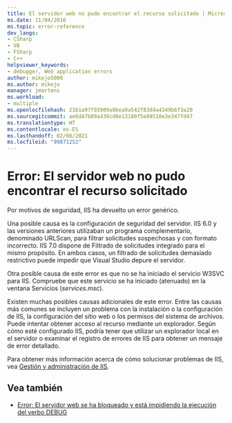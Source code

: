 ```yaml
---
title: El servidor web no pudo encontrar el recurso solicitado | Microsoft Docs
ms.date: 11/04/2016
ms.topic: error-reference
dev_langs:
- CSharp
- VB
- FSharp
- C++
helpviewer_keywords:
- debugger, Web application errors
author: mikejo5000
ms.author: mikejo
manager: jmartens
ms.workload:
- multiple
ms.openlocfilehash: 21b1a97f93909a06ea9a542f83d4a4349b6f3a20
ms.sourcegitcommit: ae6d47b09a439cd0e13180f5e89510e3e347fd47
ms.translationtype: HT
ms.contentlocale: es-ES
ms.lasthandoff: 02/08/2021
ms.locfileid: "99871252"
---
```

# <a name="error-the-web-server-could-not-find-the-requested-resource"></a>Error: El servidor web no pudo encontrar el recurso solicitado
Por motivos de seguridad, IIS ha devuelto un error genérico.

Una posible causa es la configuración de seguridad del servidor. IIS 6.0 y las versiones anteriores utilizaban un programa complementario, denominado URLScan, para filtrar solicitudes sospechosas y con formato incorrecto. IIS 7.0 dispone de Filtrado de solicitudes integrado para el mismo propósito. En ambos casos, un filtrado de solicitudes demasiado restrictivo puede impedir que Visual Studio depure el servidor.

Otra posible causa de este error es que no se ha iniciado el servicio W3SVC para IIS. Compruebe que este servicio se ha iniciado (atenuado) en la ventana Servicios (*services.msc*).

Existen muchas posibles causas adicionales de este error. Entre las causas más comunes se incluyen un problema con la instalación o la configuración de IIS, la configuración del sitio web o los permisos del sistema de archivos. Puede intentar obtener acceso al recurso mediante un explorador. Según cómo esté configurado IIS, podría tener que utilizar un explorador local en el servidor o examinar el registro de errores de IIS para obtener un mensaje de error detallado.

 Para obtener más información acerca de cómo solucionar problemas de IIS, vea [Gestión y administración de IIS](/iis/manage/provisioning-and-managing-iis/iis-management-and-administration).

## <a name="see-also"></a>Vea también
- [Error: El servidor web se ha bloqueado y está impidiendo la ejecución del verbo DEBUG](../debugger/error-the-web-server-has-been-locked-down-and-is-blocking-the-debug-verb.md)